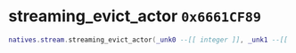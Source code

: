 # streaming_evict_actor `0x6661CF89`

```lua
natives.stream.streaming_evict_actor(_unk0 --[[ integer ]], _unk1 --[[ integer ]])
```